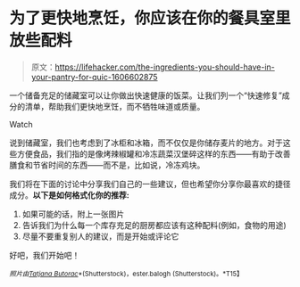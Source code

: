 # 为了更快地烹饪，你应该在你的餐具室里放些配料

> 原文：<https://lifehacker.com/the-ingredients-you-should-have-in-your-pantry-for-quic-1606602875>

一个储备充足的储藏室可以让你做出快速健康的饭菜。让我们列一个“快速修复”成分的清单，帮助我们更快地烹饪，而不牺牲味道或质量。

Watch

说到储藏室，我们也考虑到了冰柜和冰箱，而不仅仅是你储存麦片的地方。对于这些方便食品，我们指的是像烤辣椒罐和冷冻蔬菜汉堡碎这样的东西——有助于改善膳食和节省时间的东西——而不是，比如说，冷冻鸡块。

我们将在下面的讨论中分享我们自己的一些建议，但也希望你分享你最喜欢的捷径成分。**以下是如何格式化你的推荐:**

1.  如果可能的话，附上一张图片
2.  告诉我们为什么每一个库存充足的厨房都应该有这种配料(例如，食物的用途)
3.  尽量不要重复别人的建议，而是开始或评论它

好吧，我们开始吧！

<small>*照片由*</small>[<small>*Tatjana Butorac*</small>](http://www.shutterstock.com/pic.mhtml?id=200712206&src=id)<small>*(Shutterstock)，ester.balogh (Shutterstock)。*T15】</small>